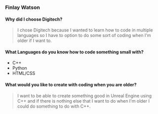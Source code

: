 ### Finlay Watson


#### Why did I choose Digitech?
>I chose Digitech because I wanted to learn how to code in multiple languages so I have to option to do some sort of coding when I'm older if I want to.

#### What Languages do you know how to code something small with?
+ C++
+ Python
+ HTML/CSS

#### What would you like to create with coding when you are older?
>I want to be able to create something good in Unreal Engine using C++ and if there is nothing else that I want to do when I'm older I could do something to do with C++.
>
>
<!--
**Watsonfi1/Watsonfi1** is a ✨ _special_ ✨ repository because its `README.md` (this file) appears on your GitHub profile.

Here are some ideas to get you started:

- 🔭 I’m currently working on ...
- 🌱 I’m currently learning ...
- 👯 I’m looking to collaborate on ...
- 🤔 I’m looking for help with ...
- 💬 Ask me about ...
- 📫 How to reach me: ...
- 😄 Pronouns: ...
- ⚡ Fun fact: ...
-->
